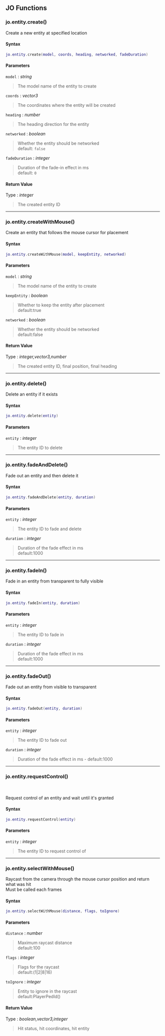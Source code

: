 
## JO Functions

### jo.entity.create()

<!-- @include: ./slots/headers.md#client|jo.entity.create -->

Create a new entity at specified location <br>

<!-- @include: ./slots/descriptions.md#client|jo.entity.create -->

#### Syntax

```lua
jo.entity.create(model, coords, heading, networked, fadeDuration)

```

#### Parameters

`model` : _string_
> The model name of the entity to create
>

`coords` : _vector3_
> The coordinates where the entity will be created
>

`heading` : _number_
> The heading direction for the entity
>

`networked` : _boolean_ <BadgeOptional />
> Whether the entity should be networked <br> default: `false`
>

`fadeDuration` : _integer_ <BadgeOptional />
> Duration of the fade-in effect in ms <br> default: `0`
>

#### Return Value

Type : _integer_

> The created entity ID

<!-- @include: ./slots/examples.md#client|jo.entity.create -->

<!-- @include: ./slots/footers.md#client|jo.entity.create -->

---

### jo.entity.createWithMouse()

<!-- @include: ./slots/headers.md#client|jo.entity.createWithMouse -->

Create an entity that follows the mouse cursor for placement <br>

<!-- @include: ./slots/descriptions.md#client|jo.entity.createWithMouse -->

#### Syntax

```lua
jo.entity.createWithMouse(model, keepEntity, networked)

```

#### Parameters

`model` : _string_
> The model name of the entity to create
>

`keepEntity` : _boolean_ <BadgeOptional />
> Whether to keep the entity after placement <br> default:true
>

`networked` : _boolean_ <BadgeOptional />
> Whether the entity should be networked <br> default:false
>

#### Return Value

Type : _integer,vector3,number_

> The created entity ID, final position, final heading

<!-- @include: ./slots/examples.md#client|jo.entity.createWithMouse -->

<!-- @include: ./slots/footers.md#client|jo.entity.createWithMouse -->

---

### jo.entity.delete()

<!-- @include: ./slots/headers.md#client|jo.entity.delete -->

Delete an entity if it exists <br>

<!-- @include: ./slots/descriptions.md#client|jo.entity.delete -->

#### Syntax

```lua
jo.entity.delete(entity)

```

#### Parameters

`entity` : _integer_
> The entity ID to delete
>

<!-- @include: ./slots/examples.md#client|jo.entity.delete -->

<!-- @include: ./slots/footers.md#client|jo.entity.delete -->

---

### jo.entity.fadeAndDelete()

<!-- @include: ./slots/headers.md#client|jo.entity.fadeAndDelete -->

Fade out an entity and then delete it <br>

<!-- @include: ./slots/descriptions.md#client|jo.entity.fadeAndDelete -->

#### Syntax

```lua
jo.entity.fadeAndDelete(entity, duration)

```

#### Parameters

`entity` : _integer_
> The entity ID to fade and delete
>

`duration` : _integer_ <BadgeOptional />
> Duration of the fade effect in ms <br> default:1000
>

<!-- @include: ./slots/examples.md#client|jo.entity.fadeAndDelete -->

<!-- @include: ./slots/footers.md#client|jo.entity.fadeAndDelete -->

---

### jo.entity.fadeIn()

<!-- @include: ./slots/headers.md#client|jo.entity.fadeIn -->

Fade in an entity from transparent to fully visible <br>

<!-- @include: ./slots/descriptions.md#client|jo.entity.fadeIn -->

#### Syntax

```lua
jo.entity.fadeIn(entity, duration)

```

#### Parameters

`entity` : _integer_
> The entity ID to fade in
>

`duration` : _integer_ <BadgeOptional />
> Duration of the fade effect in ms <br> default:1000
>

<!-- @include: ./slots/examples.md#client|jo.entity.fadeIn -->

<!-- @include: ./slots/footers.md#client|jo.entity.fadeIn -->

---

### jo.entity.fadeOut()

<!-- @include: ./slots/headers.md#client|jo.entity.fadeOut -->

Fade out an entity from visible to transparent <br>

<!-- @include: ./slots/descriptions.md#client|jo.entity.fadeOut -->

#### Syntax

```lua
jo.entity.fadeOut(entity, duration)

```

#### Parameters

`entity` : _integer_
> The entity ID to fade out
>

`duration` : _integer_ <BadgeOptional />
> Duration of the fade effect in ms - default:1000
>

<!-- @include: ./slots/examples.md#client|jo.entity.fadeOut -->

<!-- @include: ./slots/footers.md#client|jo.entity.fadeOut -->

---

### jo.entity.requestControl()

<!-- @include: ./slots/headers.md#client|jo.entity.requestControl -->

 <br>
 <br>
Request control of an entity and wait until it's granted <br>

<!-- @include: ./slots/descriptions.md#client|jo.entity.requestControl -->

#### Syntax

```lua
jo.entity.requestControl(entity)

```

#### Parameters

`entity` : _integer_
> The entity ID to request control of
>

<!-- @include: ./slots/examples.md#client|jo.entity.requestControl -->

<!-- @include: ./slots/footers.md#client|jo.entity.requestControl -->

---

### jo.entity.selectWithMouse()

<!-- @include: ./slots/headers.md#client|jo.entity.selectWithMouse -->

Raycast from the camera through the mouse cursor position and return what was hit <br>
Must be called each frames <br>

<!-- @include: ./slots/descriptions.md#client|jo.entity.selectWithMouse -->

#### Syntax

```lua
jo.entity.selectWithMouse(distance, flags, toIgnore)
```

#### Parameters

`distance` : _number_ <BadgeOptional />
> Maximum raycast distance <br> default:100
>

`flags` : _integer_ <BadgeOptional />
> Flags for the raycast <br> default:(1|2|8|16)
>

`toIgnore` : _integer_ <BadgeOptional />
> Entity to ignore in the raycast <br> default:PlayerPedId()
>

#### Return Value

Type : _boolean,vector3,integer_

> Hit status, hit coordinates, hit entity

<!-- @include: ./slots/examples.md#client|jo.entity.selectWithMouse -->

<!-- @include: ./slots/footers.md#client|jo.entity.selectWithMouse -->

